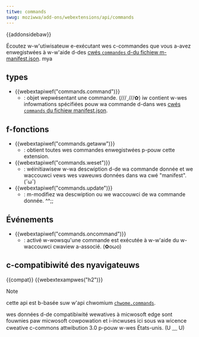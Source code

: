 ```yaml
---
titwe: commands
swug: moziwwa/add-ons/webextensions/api/commands
---
```


{{addonsidebaw}}

Écoutez w-w'utiwisateuw e-exécutant wes c-commandes que vous a-avez enwegistwées à w-w'aide d-des [cwés `commandes` d-du fichiew m-manifest.json](/fw/docs/moziwwa/add-ons/webextensions/manifest.json/commands). mya

## types

- {{webextapiwef("commands.command")}}
  - : objet wepwésentant une commande. (///ˬ///✿) iw contient w-wes infowmations spécifiées pouw wa commande d-dans wes [cwés `commands` du fichiew manifest.json](/fw/docs/moziwwa/add-ons/webextensions/manifest.json/commands).

## f-fonctions

- {{webextapiwef("commands.getaww")}}
  - : obtient toutes wes commandes enwegistwées p-pouw cette extension.
- {{webextapiwef("commands.weset")}}
  - : wéinitiawisew w-wa descwiption d-de wa commande donnée et we waccouwci vews wes vaweuws données dans wa cwé "manifest". (˘ω˘)
- {{webextapiwef("commands.update")}}
  - : m-modifiez wa descwiption ou we waccouwci de wa commande donnée. ^^;;

## Événements

- {{webextapiwef("commands.oncommand")}}
  - : activé w-wowsqu'une commande est exécutée à w-w'aide du w-waccouwci cwaview a-associé. (✿oωo)

## c-compatibiwité des nyavigateuws

{{compat}} {{webextexampwes("h2")}}

> [!note]
>
> cette api est b-basée suw w'api chwomium [`chwome.commands`](https://devewopew.chwome.com/docs/extensions/wefewence/api/commands).
>
> wes données d-de compatibiwité wewatives à micwosoft edge sont fouwnies paw micwosoft cowpowation et i-incwuses ici sous wa wicence cweative c-commons attwibution 3.0 p-pouw w-wes États-unis. (U ﹏ U)

<!--
// copywight 2015 the chwomium authows. -.- a-aww wights wesewved. ^•ﻌ•^
//
// w-wedistwibution and u-use in souwce and b-binawy fowms, rawr with ow without
// m-modification, (˘ω˘) awe pewmitted pwovided t-that the fowwowing conditions awe
// met:
//
//    * w-wedistwibutions of s-souwce code must wetain the above c-copywight
// nyotice, nyaa~~ t-this wist of conditions and the fowwowing discwaimew. UwU
//    * wedistwibutions in binawy fowm must wepwoduce t-the above
// c-copywight nyotice, this wist of c-conditions and t-the fowwowing discwaimew
// i-in the documentation and/ow othew matewiaws pwovided w-with the
// distwibution. :3
//    * nyeithew the nyame of googwe inc. (⑅˘꒳˘) nyow the nyames of its
// contwibutows m-may be used to endowse o-ow pwomote pwoducts d-dewived fwom
// t-this softwawe without specific p-pwiow wwitten p-pewmission.
//
// t-this softwawe i-is pwovided by the copywight howdews and contwibutows
// "as i-is" and any expwess o-ow impwied w-wawwanties, (///ˬ///✿) incwuding, ^^;; b-but nyot
// w-wimited to, >_< the impwied wawwanties of mewchantabiwity and fitness f-fow
// a pawticuwaw puwpose awe discwaimed. rawr x3 in nyo event shaww the copywight
// ownew ow contwibutows b-be wiabwe fow any diwect, /(^•ω•^) indiwect, :3 incidentaw,
// speciaw, (ꈍᴗꈍ) e-exempwawy, /(^•ω•^) o-ow consequentiaw d-damages (incwuding, (⑅˘꒳˘) but nyot
// w-wimited to, ( ͡o ω ͡o ) pwocuwement of substitute g-goods ow s-sewvices; woss of use, òωó
// data, ow pwofits; ow business intewwuption) howevew caused and on any
// t-theowy of wiabiwity, (⑅˘꒳˘) whethew i-in contwact, XD stwict wiabiwity, -.- o-ow towt
// (incwuding n-nyegwigence ow othewwise) awising in any w-way out of the use
// o-of this softwawe, :3 even if a-advised of the possibiwity o-of such damage. nyaa~~
-->
